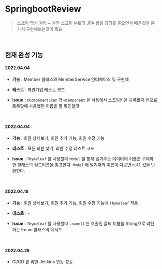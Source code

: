 # SpringbootReview

> 스프링 핵심 원리 ~ 실전 스프링 부트와 JPA 활용 강의를 들으면서 배운것을 혼자서 구현해보는것이 목표

<br>

## 현재 완성 기능

#### 2022.04.04

- **기능** : Member 클래스와 MemberService 인터페이스 및 구현체 

- **테스트** : 회원가입 테스트 코드 

- **Issue** : `@ComponentScan` 과 `@Component` 을 사용해서 스프링빈을 등록할때 빈으로 등록할때 사용했던 이름을 잘 확인할것.  

<br>

#### 2022.04.04

- **기능** : 회원 상세보기, 회원 추가 기능, 회원 수정 기능 

- **테스트** : 모든 회원 찾기, 회원 수정 테스트 코드 

- **Issue** : `Thymeleaf` 를 사용할때 `Model` 을 통해 넘겨주는 데이터의 이름은 구체화한 클래스의 필드이름을 참고한다. `Model` 에 넘겨때의 이름이 다르면 `null` 값을 반환한다.

<br>

#### 2022.04.19

- **기능** : 회원 상세보기, 회원 추가 기능, 회원 수정 기능에 `Thymeleaf` 적용

- **테스트** : - 

- **Issue** : `Thymeleaf` 를 사용할때 `.name()` 는 호출된 값의 이름을 String으로 리턴하는 Enum 클래스의 메서드.

<br>

#### 2022.04.28 

- CI/CD 를 위한 Jenkins 연동 성공

<br>
<br>
<br>
